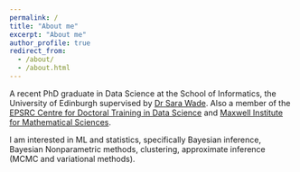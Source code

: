 ```yaml
---
permalink: /
title: "About me"
excerpt: "About me"
author_profile: true
redirect_from: 
  - /about/
  - /about.html
---
```


A recent PhD graduate in Data Science at the School of Informatics, the University of Edinburgh supervised by [Dr Sara Wade](https://www.maths.ed.ac.uk/~swade/). Also a member of the [EPSRC Centre for Doctoral Training in Data Science](https://web.inf.ed.ac.uk/cdt/epsrc-cdt-in-data-science/) and [Maxwell Institute for Mathematical Sciences](https://www.maxwell.ac.uk/). 

I am interested in ML and statistics, specifically Bayesian inference, Bayesian Nonparametric methods, clustering, approximate inference (MCMC and variational methods).
